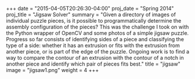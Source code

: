 +++
date = "2015-04-05T20:26:30-04:00"
proj_date = "Spring 2014"
proj_title = "Jigsaw Solver"
summary = "Given a directory of images of individual puzzle pieces, is it possible to programmatically determine the assembly configuration of the pieces? This was the challenge I took on with the Python wrapper of OpenCV and some photos of a simple jigsaw puzzle. Progress so far consists of identifying sides of a piece and classifying the type of a side: whether it has an extrusion or fits with the extrusion from another piece, or is part of the edge of the puzzle. Ongoing work is to find a way to compare the contour of an extrusion with the contour of a notch in another piece and identify which pair of pieces fits best."
title = "jigsaw"
image = "jigsaw1.png"
weight = 4
+++

